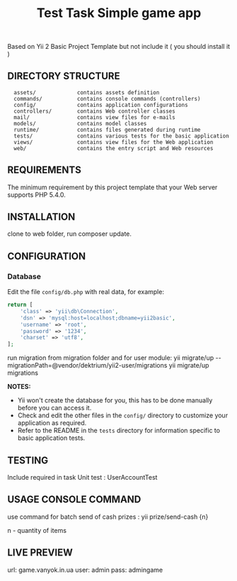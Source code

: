 <p align="center">
    <h1 align="center">Test Task Simple game app</h1>
    <br>
</p>

Based on Yii 2 Basic Project Template but not include it ( you should install it )


DIRECTORY STRUCTURE
-------------------

      assets/             contains assets definition
      commands/           contains console commands (controllers)
      config/             contains application configurations
      controllers/        contains Web controller classes
      mail/               contains view files for e-mails
      models/             contains model classes
      runtime/            contains files generated during runtime
      tests/              contains various tests for the basic application
      views/              contains view files for the Web application
      web/                contains the entry script and Web resources



REQUIREMENTS
------------

The minimum requirement by this project template that your Web server supports PHP 5.4.0.


INSTALLATION
------------

clone to web folder,
run composer update.


CONFIGURATION
-------------

### Database

Edit the file `config/db.php` with real data, for example:

```php
return [
    'class' => 'yii\db\Connection',
    'dsn' => 'mysql:host=localhost;dbname=yii2basic',
    'username' => 'root',
    'password' => '1234',
    'charset' => 'utf8',
];
```

run migration from migration folder and for user module:
yii migrate/up --migrationPath=@vendor/dektrium/yii2-user/migrations
yii migrate/up migrations

**NOTES:**
- Yii won't create the database for you, this has to be done manually before you can access it.
- Check and edit the other files in the `config/` directory to customize your application as required.
- Refer to the README in the `tests` directory for information specific to basic application tests.


TESTING
-------

Include required in task Unit test : UserAccountTest

 USAGE CONSOLE COMMAND
 ----------------------
 
use command for batch send of cash prizes :
yii prize/send-cash {n} 

n - quantity of items

 LIVE PREVIEW 
 ------------
 
url: game.vanyok.in.ua
user: admin
pass: admingame